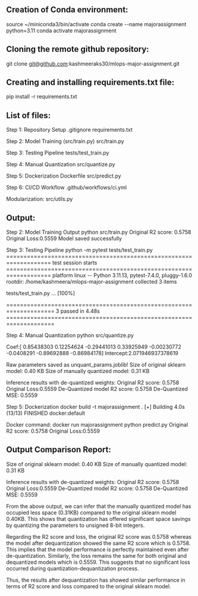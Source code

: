 Creation of Conda environment:
------------------------------
source ~/miniconda3/bin/activate
conda create --name majorassignment python=3.11
conda activate majorassignment


Cloning the remote github repository:
--------------------------------------
git clone git@github.com:kashmeeraks30/mlops-major-assignment.git


Creating and installing requirements.txt file:
---------------------------------------------
pip install -r requirements.txt


List of files:
-----------------
Step 1: Repository Setup
.gitignore
requirements.txt 

Step 2: Model Training (src/train.py)
src/train.py 

Step 3: Testing Pipeline
tests/test_train.py

Step 4: Manual Quantization
src/quantize.py

Step 5: Dockerization
Dockerfile
src/predict.py

Step 6: CI/CD Workflow 
.github/workflows/ci.yml

Modularization:
src/utils.py


Output:
-------

Step 2: Model Training Output
python src/train.py
Original R2 score: 0.5758
Original Loss:0.5559
Model saved successfully

Step 3: Testing Pipeline
python -m pytest tests/test_train.py 
=================================================================== test session starts ===================================================================
platform linux -- Python 3.11.13, pytest-7.4.0, pluggy-1.6.0
rootdir: /home/kashmeera/mlops-major-assignment
collected 3 items                                                                                                                                         

tests/test_train.py ...                                                                                                                             [100%]

==================================================================== 3 passed in 4.48s ====================================================================

Step 4: Manual Quantization
python src/quantize.py

Coef:[ 0.85438303  0.12254624 -0.29441013  0.33925949 -0.00230772 -0.0408291
 -0.89692888 -0.86984178]
Intercept:2.071946937378619

Raw parameters saved as unquant_params.joblib!
Size of original sklearn model: 0.40 KB
Size of manually quantized model: 0.31 KB

Inference results with de-quantized weights:
Original R2 score: 0.5758
Original Loss:0.5559
De-Quantized model R2 score: 0.5758
De-Quantized MSE: 0.5559

Step 5: Dockerization
docker build -t majorassignment .
[+] Building 4.0s (13/13) FINISHED                                                                                                          docker:default

Docker command:
docker run majorassignment python predict.py
Original R2 score: 0.5758
Original Loss:0.5559

Output Comparison Report:
-------------------------
Size of original sklearn model: 0.40 KB
Size of manually quantized model: 0.31 KB

Inference results with de-quantized weights:
Original R2 score: 0.5758
Original Loss:0.5559
De-Quantized model R2 score: 0.5758
De-Quantized MSE: 0.5559

From the above output, we can infer that the manually quantized model has occupied less space (0.31KB) compared to the original sklearn model 0.40KB. This shows that quantization has offered significant space savings by quantizing the parameters to unsigned 8-bit integers.

Regarding the R2 score and loss, the original R2 score was 0.5758 whereas the model after dequantization showed the same R2 score which is 0.5758. This implies that the model performance is perfectly maintained even after de-quantization.
Similarly, the loss remains the same for both original and dequantized models which is 0.5559. This suggests that no significant loss occurred during quantization-dequantization process. 

Thus, the results after dequantization has showed similar performance in terms of R2 score and loss compared to the original sklearn model. 

